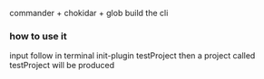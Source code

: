 commander + chokidar + glob
build the cli
### how to use it
input follow in terminal
init-plugin testProject
then a project called testProject will be produced